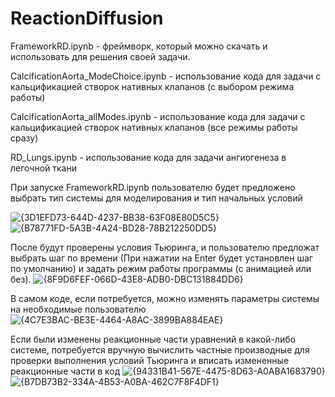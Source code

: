 # ReactionDiffusion

FrameworkRD.ipynb - фреймворк, который можно скачать и использовать для решения своей задачи. 

CalcificationAorta_ModeChoice.ipynb - использование кода для задачи с кальцификацией створок нативных клапанов (с выбором режима работы)

CalcificationAorta_allModes.ipynb - использование кода для задачи с кальцификацией створок нативных клапанов (все режимы работы сразу)

RD_Lungs.ipynb - использование кода для задачи ангиогенеза в легочной ткани

При запуске FrameworkRD.ipynb пользователю будет предложено выбрать тип системы для моделирования и тип начальных условий

![{3D1EFD73-644D-4237-BB38-63F08E80D5C5}](https://github.com/user-attachments/assets/2995f5dc-6d06-4f99-9d84-924327d84428)
![{B78771FD-5A3B-4A24-BD28-78B212250DD5}](https://github.com/user-attachments/assets/3114eda4-49cf-4f95-bb34-58a9fd6b7004)

После будут проверены условия Тьюринга, и пользователю предложат выбрать шаг по времени (При нажатии на Enter будет установлен шаг по умолчанию) и задать режим работы программы (с анимацией или без).
![{8F9D6FEF-066D-43E8-ADB0-DBC131884DD6}](https://github.com/user-attachments/assets/81534dc6-811f-4f5d-a2d8-f26a1b21d70b)

В самом коде, если потребуется, можно изменять параметры системы на необходимые пользователю
![{4C7E3BAC-BE3E-4464-A8AC-3899BA884EAE}](https://github.com/user-attachments/assets/f57af479-cd4c-497f-9e24-e60e2c7a05bd)

Если были изменены реакционные части уравнений в какой-либо системе, потребуется вручную вычислить частные производные для проверки выполнения условий Тьюринга и вписать измененные реакционные части в код
![{94331B41-567E-4475-8D63-A0ABA1683790}](https://github.com/user-attachments/assets/e74cc55e-99a7-4b12-a91c-b53716b6a911)
![{B7DB73B2-334A-4B53-A0BA-462C7F8F4DF1}](https://github.com/user-attachments/assets/7badd538-8a15-440c-987c-a0b2d726438e)





